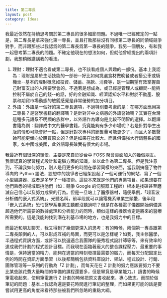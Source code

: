 ```yaml
---
title: 第二專長
layout: post
category: Ideas
---
```


我最近依然在持續思考關於第二專長的很多細節問題。不過唯一已經確定的一點是，第二專長是拿來強化第一專長，並且打敗那些沒有同樣第二專長的同領域競爭對手，而非跟那些以我認爲的第二專長爲第一專長的競爭。我另一個朋友，有和我一起思考第二專長的問題。不確定他現在的想法如何，但就他曾經提出的兩項計劃，我想稍微講講我的看法。

1. 理財：理財不適合看成第二專長，也不該看成個人興趣的一部份。基本上我認為：理財是屬於生活技能的一部份--好比如何挑選食材做晚餐或者搭公車或騎機車--基本的理財概念如投資、儲蓄、捐款、消費等，是一個期望有效掌握自己財富支出的人所要學會的。不過若是想成為，或已經是管理人或顧問--能夠控制不屬於自己的錢--的話，好的金融知識、經濟認知水平和對於不動產、股票和期貨市場動態的敏銳感覺是非常優勢的加分項目。
2. 外語：外語是一個好的第二專長選項，不過特別要考慮的是：在哪方面應用第二專長？是醫學書籍的翻譯嗎？是針對非中文病患的外語醫師嗎？其實在台灣這種多元語系不明顯的族群中，以外語作為導向是比較不明智的選擇。以翻譯書籍為例：翻譯成中文的醫學書籍，究竟能夠有多少市場呢？若是針對學生出版的情形可能會好一點，但是針對次專科的銷售量可能更少了，而且大多數醫師可能更傾向於購買原文的？但是如果在比較大、而且俱備強大行銷體系的國家，如中國或美國，此外語專長確實有很大的市場。 

我最近有個很深的領悟，主要是來自於從台中 FOSS 聚會裏面加入的幾個朋友。我很認真的學習程式設計和電腦方面的知識，並以此作為第二專長。但是我注意到，不論我如何努力，別人是用更多的時間在學習同樣的東西，當我剛搞懂了物件導向的 Python 語法，設想中的競爭者已經架設起了一個可運行的網站、寫了一個小型編譯器、或者是多學了一種技術。這些本來就是他們的專業項目。如果想要在他們熟悉的場域單挑他們（如：競爭 Google 的伺服器工程師）根本是找碴甚至磨滅自己信心以及努力成果的行為。但是一旦站上了醫療器材，隨便舉例，「超音波分析儀的嵌入式系統」。光聽名稱，前半段就可以讓電機系畢業生頭暈，後半段「嵌入式系統」恐怕醫學系畢業生聽都沒聽過吧？但是在各種電子儀器開始俱備遠超過他們所需要的數據處理和分析能力的同時，類似這樣的機器肯定是將來的醫療所需要的。這是我能夠找到潛在利基市場的地方，也是我努力中的目標。

而最近和朋友聊天，我又得到了幾個更深入的思考：有的時候，兩個第一專長跟第二專長顛倒的人，可以形成互補的局面，而更可以是怎樣呢？如我，我主修醫學，半通程式資訊方面，或許可以挑選適合我團隊的優秀程式設計師等等，來有效率的達成我們計劃的程式設計目標。而我現在面臨著龐大的整合課程壓力，最重要的事情是，保持適當的精力，能夠在適當的時刻發揮最需要的腦力，而每天分配固定比例的時間在資訊方面學習（以後都簡稱包括資料庫設計、架站、程式設計、行銷、團隊管理等一系列的行動為「Z 計劃」，而每天花在 Z 計劃的努力應該要努力不要比某些該花費大量時間的準備的課程還要多，但是畢竟是專業能力。）讀書的時候筆電收起來，使用筆電進行 Z 計劃的時候把原文書收起來，專心致志。而關於做筆記的問題：基本上我認為還是要花時間進行筆記的整理，而如果更可能的話是要嘗試用更高的角度來看待那些被我們所忽略的重點大綱。 
